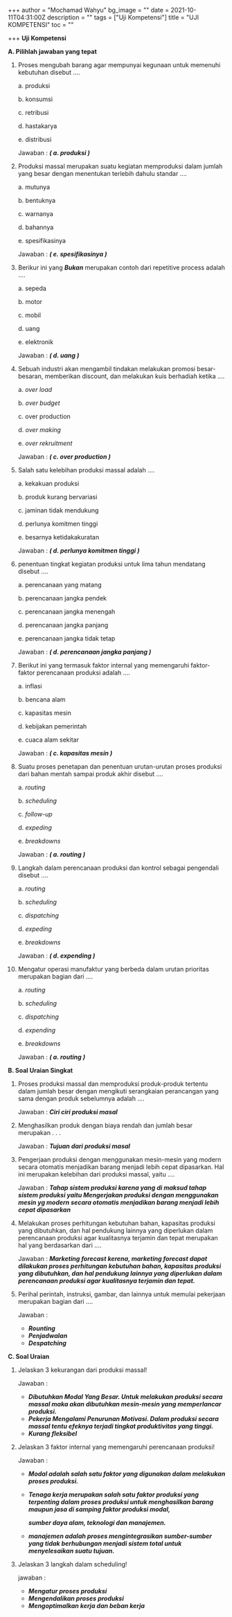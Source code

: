 +++
author = "Mochamad Wahyu"
bg_image = ""
date = 2021-10-11T04:31:00Z
description = ""
tags = ["Uji Kompetensi"]
title = "UJI KOMPETENSI"
toc = ""

+++
**Uji Kompetensi**

**A. Pilihlah jawaban yang tepat**

 1. Proses mengubah barang agar mempunyai kegunaan untuk memenuhi kebutuhan disebut ....

    a. produksi

    b. konsumsi

    c. retribusi

    d. hastakarya

    e. distribusi

    Jawaban : **_( a. produksi )_**
 2. Produksi massal merupakan suatu kegiatan memproduksi dalam jumlah yang besar dengan menentukan terlebih dahulu standar ....

    a. mutunya

    b. bentuknya

    c. warnanya

    d. bahannya

    e. spesifikasinya

    Jawaban : **_( e. spesifikasinya )_**
 3. Berikur ini yang **_Bukan_** merupakan contoh dari repetitive process adalah ....

    a. sepeda

    b. motor

    c. mobil

    d. uang

    e. elektronik

    Jawaban : **_( d. uang )_**
 4. Sebuah industri akan mengambil tindakan melakukan promosi besar-besaran, memberikan discount, dan melakukan kuis berhadiah ketika ....

    a. _over load_

    b. _over budget_

    c. over production

    d. _over making_

    e. _over rekruitment_

    Jawaban : **_( c. over production )_**
 5. Salah satu kelebihan produksi massal adalah ....

    a. kekakuan produksi

    b. produk kurang bervariasi

    c. jaminan tidak mendukung

    d. perlunya komitmen tinggi

    e. besarnya ketidakakuratan

    Jawaban : **_( d. perlunya komitmen tinggi )_**
 6. penentuan tingkat kegiatan produksi untuk lima tahun mendatang disebut ....

    a. perencanaan yang matang

    b. perencanaan jangka pendek

    c. perencanaan jangka menengah

    d. perencanaan jangka panjang

    e. perencanaan jangka tidak tetap

    Jawaban : **_( d. perencanaan jangka panjang )_**
 7. Berikut ini yang termasuk faktor internal yang memengaruhi faktor-faktor perencanaan produksi adalah ....

    a. inflasi

    b. bencana alam

    c. kapasitas mesin

    d. kebijakan pemerintah

    e. cuaca alam sekitar

    Jawaban : **_( c. kapasitas mesin )_**
 8. Suatu proses penetapan dan penentuan urutan-urutan proses produksi dari bahan mentah sampai produk akhir disebut ....

    a. _routing_

    b. _scheduling_

    c. _follow-up_

    d. _expeding_

    e. _breakdowns_

    Jawaban : **_( a. routing )_**
 9. Langkah dalam perencanaan produksi dan kontrol sebagai pengendali disebut ....

    a. _routing_

    b. _scheduling_

    c. _dispatching_

    d. _expeding_

    e. _breakdowns_

    Jawaban : **_( d. expending )_**
10. Mengatur operasi manufaktur yang berbeda dalam urutan prioritas merupakan bagian dari ....

    a. _routing_

    b. _scheduling_

    c. _dispatching_

    d. _expending_

    e. _breakdowns_

    Jawaban : **_( a. routing )_**

**B. Soal Uraian Singkat**

1. Proses produksi massal dan memproduksi produk-produk tertentu dalam jumlah besar dengan mengikuti serangkaian perancangan yang sama dengan produk sebelumnya adalah ....

   Jawaban : **_Ciri ciri produksi masal_**
2. Menghasilkan produk dengan biaya rendah dan jumlah besar merupakan . . .

   Jawaban : **_Tujuan dari produksi masal_**
3. Pengerjaan produksi dengan menggunakan mesin-mesin yang modern secara otomatis menjadikan barang menjadi lebih cepat dipasarkan. Hal ini merupakan kelebihan dari produksi massal, yaitu ....

   Jawaban : **_Tahap sistem produksi karena yang di maksud tahap sistem produksi yaitu Mengerjakan produksi dengan menggunakan mesin yg modern secara otomatis menjadikan barang menjadi lebih cepat dipasarkan_**
4. Melakukan proses perhitungan kebutuhan bahan, kapasitas produksi yang dibutuhkan, dan hal pendukung lainnya yang diperlukan dalam perencanaan produksi agar kualitasnya terjamin dan tepat merupakan hal yang berdasarkan dari ....

   Jawaban : **_Marketing forecast kerena, marketing forecast dapat dilakukan proses perhitungan kebutuhan bahan, kapasitas produksi yang dibutuhkan, dan hal pendukung lainnya yang diperlukan dalam perencanaan produksi agar kualitasnya terjamin dan tepat._**
5. Perihal perintah, instruksi, gambar, dan lainnya untuk memulai pekerjaan merupakan bagian dari ....

   Jawaban :
   * **_Rounting_**
   * **_Penjadwalan_**
   * **_Despatching_**

**C. Soal Uraian**

1. Jelaskan 3 kekurangan dari produksi massal!

   Jawaban :
   * **_Dibutuhkan Modal Yang Besar. Untuk melakukan produksi secara massal maka akan dibutuhkan mesin-mesin yang memperlancar produksi._**
   * **_Pekerja Mengalami Penurunan Motivasi. Dalam produksi secara massal tentu efeknya terjadi tingkat produktivitas yang tinggi._**
   * **_Kurang fleksibel_**
2. Jelaskan 3 faktor internal yang memengaruhi perencanaan produksi!

   Jawaban :
   * **_Modal adalah salah satu faktor yang digunakan dalam melakukan proses produksi._**
   * **_Tenaga kerja merupakan salah satu faktor produksi yang terpenting dalam proses produksi untuk menghasilkan barang maupun jasa di samping faktor produksi modal,_**

     **_sumber daya alam, teknologi dan manajemen._**
   * **_manajemen adalah proses mengintegrasikan sumber-sumber yang tidak berhubungan menjadi sistem total untuk menyelesaikan suatu tujuan._**
3. Jelaskan 3 langkah dalam scheduling!

   jawaban :
   * **_Mengatur proses produksi_**
   * **_Mengendalikan proses produksi_**
   * **_Mengoptimalkan kerja dan beban kerja_**